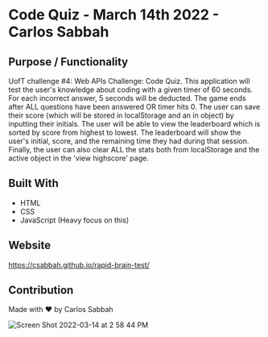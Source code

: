 # Code Quiz - March 14th 2022 - Carlos Sabbah

## Purpose / Functionality

UofT challenge #4: Web APIs Challenge: Code Quiz. This application will test the user's knowledge about coding with a given timer of 60 seconds. For each incorrect answer, 5 seconds will be deducted. The game ends after ALL questions have been answered OR timer hits 0. The user can save their score (which will be stored in localStorage and an in object) by inputting their initials. The user will be able to view the leaderboard which is sorted by score from highest to lowest. The leaderboard will show the user's initial, score, and the remaining time they had during that session. Finally, the user can also clear ALL the stats both from localStorage and the active object in the 'view highscore' page.

## Built With

- HTML
- CSS
- JavaScript (Heavy focus on this)

## Website
https://csabbah.github.io/rapid-brain-test/

## Contribution

Made with ❤️ by Carlos Sabbah

![Screen Shot 2022-03-14 at 2 58 44 PM](https://user-images.githubusercontent.com/91699101/158242104-133b91d2-e451-4283-b0ec-2fa4166ac250.png)

